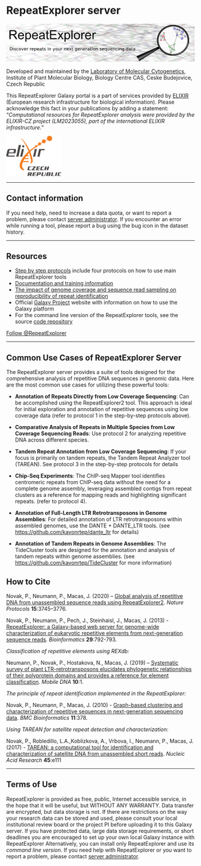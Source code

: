 # RepeatExplorer server

![Welcome to RepeatExplorer](images/RE_header.png)

Developed and maintained by the [Laboratory of Molecular Cytogenetics](http://w3lamc.umbr.cas.cz/lamc/), Institute of Plant Molecular Biology, Biology Centre CAS, Ceske Budejovice, Czech Republic

This RepeatExplorer Galaxy portal is a part of services provided by [ELIXIR](https://www.elixir-czech.cz/) (European research infrastructure for biological information). Please acknowledge this fact in your publications by adding a statement: “*Computational resources for RepeatExplorer analysis were provided by the ELIXIR-CZ project (LM2023055), part of the international ELIXIR infrastructure.*”

![ELIXIR](images/ELIXIR_CZECHREPUBLIC_white_background_small.png)

---
## Contact information

If you need help, need to increase a data quota, or want to report a problem, please contact [server administrator](mailto:regalaxy@rt.cesnet.cz). If you encounter an error while running a tool, please report a bug using the bug icon in the dataset history.

---
## Resources

- [Step by step protocols](https://rdcu.be/b80Gr) include four protocols on how to use main RepeatExplorer tools
- [Documentation and training information](http://repeatexplorer.org/)
- [The impact of genome coverage and sequence read sampling on reproducibility of repeat identification](http://repeatexplorer.org/?page_id=179)
- Official [Galaxy Project](https://galaxyproject.org/) website with information on how to use the Galaxy platform
- For the command line version of the RepeatExplorer tools, see the source [code repository](https://github.com/kavonrtep/repex_tarean)

[Follow @RepeatExplorer](https://twitter.com/RepeatExplorer?ref_src=twsrc%5Etfw)


---
## Common Use Cases of RepeatExplorer Server

The RepeatExplorer server provides a suite of tools designed for the comprehensive analysis of repetitive DNA sequences in genomic data. Here are the most common use cases for utilizing these powerful tools:

- **Annotation of Repeats Directly from Low Coverage Sequencing**: Can be accomplished using the RepeatExplorer2 tool. This approach is ideal for initial exploration and annotation of repetitive sequences using low coverage data (refer to protocol 1 in the step-by-step protocols above).

- **Comparative Analysis of Repeats in Multiple Species from Low Coverage Sequencing Reads**: Use protocol 2 for analyzing repetitive DNA across different species.

- **Tandem Repeat Annotation from Low Coverage Sequencing**: If your focus is primarily on tandem repeats, the Tandem Repeat Analyzer tool (TAREAN). See protocol 3 in the step-by-step protocols for details

- **Chip-Seq Experiments**: The ChIP-seq Mapper tool identifies centromeric repeats from ChIP-seq data without the need for a complete genome assembly, leveraging assembled contigs from repeat clusters as a reference for mapping reads and highlighting significant repeats. (refer to protocol 4).

- **Annotation of Full-Length LTR Retrotransposons in Genome Assemblies**: For detailed annotation of LTR retrotransposons within assembled genomes, use the DANTE + DANTE_LTR tools. (see https://github.com/kavonrtep/dante_ltr for details) 

- **Annotation of Tandem Repeats in Genome Assemblies**: The TideCluster tools are designed for the annotation and analysis of tandem repeats within genome assemblies. (see https://github.com/kavonrtep/TideCluster for more information)


## How to Cite

Novak, P., Neumann, P., Macas, J. (2020) – [Global analysis of repetitive DNA from unassembled sequence reads using RepeatExplorer2](https://rdcu.be/b80Gr). *Nature Protocols* **15**:3745–3776.

Novak, P., Neumann, P., Pech, J., Steinhaisl, J., Macas, J. (2013) - [RepeatExplorer: a Galaxy-based web server for genome-wide characterization of eukaryotic repetitive elements from next-generation sequence reads](http://bioinformatics.oxfordjournals.org/content/29/6/792). *Bioinformatics* **29**:792-793.

*Classification of repetitive elements using REXdb:*

Neumann, P., Novak, P., Hostakova, N., Macas, J. (2019) – [Systematic survey of plant LTR-retrotransposons elucidates phylogenetic relationships of their polyprotein domains and provides a reference for element classification](https://mobilednajournal.biomedcentral.com/articles/10.1186/s13100-018-0144-1). *Mobile DNA* **10**:1.

*The principle of repeat identification implemented in the RepeatExplorer:*

Novak, P., Neumann, P., Macas, J. (2010) - [Graph-based clustering and characterization of repetitive sequences in next-generation sequencing data](http://www.biomedcentral.com/1471-2105/11/378). *BMC Bioinformatics* **11**:378.

*Using TAREAN for satellite repeat detection and characterization:*

Novak, P., Robledillo, L.A.,Koblizkova, A., Vrbova, I., Neumann, P., Macas, J. (2017) - [TAREAN: a computational tool for identification and characterization of satellite DNA from unassembled short reads](https://doi.org/10.1093/nar/gkx257). *Nucleic Acid Research* **45**:e111

---

## Terms of Use

RepeatExplorer is provided as free, public, Internet accessible service, in the hope that it will be useful, but WITHOUT ANY WARRANTY. Data transfer are encrypted, but data storage is not. If there are restrictions on the way your research data can be stored and used, please consult your local institutional review board or the project PI before uploading it to this Galaxy server. If you have protected data, large data storage requirements, or short deadlines you are encouraged to set up your own local Galaxy instance with RepeatExplorer Alternatively, you can install only RepeatExplorer and use its *command line version*. If you need help with RepeatExplorer or you want to report a problem, please contact [server administrator](mailto:regalaxy@rt.cesnet.cz).

